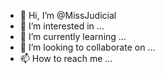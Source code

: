 - 👋 Hi, I’m @MissJudicial
- 👀 I’m interested in ...
- 🌱 I’m currently learning ...
- 💞️ I’m looking to collaborate on ...
- 📫 How to reach me ...

<!---
MissJudicial/MissJudicial is a ✨ special ✨ repository because its `README.md` (this file) appears on your GitHub profile.
You can click the Preview link to take a look at your changes.
--->
